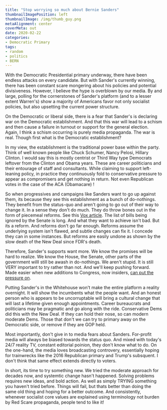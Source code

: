 ```yaml
---
title: "Stop worrying so much about Bernie Sanders"
thumbnailImagePosition: left
thumbnailImage: /img/thumb_guy.png
metaAlignment: center
coverMeta: out
date: 2020-02-22
categories:
- Democratic Primary
tags:
- random
- politics
- BERN
---
```


With the Democratic Presidential primary underway, there have been endless attacks on every candidate.  But with Sander's currently winning, there has been constant scare mongering about his policies and potential divisiveness.  However, I believe the hype is overblown by our media.  By and large, polling for the cornerstones of Sander's platform (and to a lesser extent Warren's) show a majority of Americans favor not only socialist policies, but also upsetting the current power structure.

On the Democratic or liberal side, there is a fear that Sander's is declaring war on the Democratic establishment.  And that this war will lead to a schism and then cause a failure in turnout or support for the general election.  Again, I think a schism occurring is purely media propaganda. The war is real. Though first what is the Democratic establishment?

In my view, the establishment is the traditional power base within the party.  Think of well known people like Chuck Schumer, Nancy Pelosi, Hillary Clinton.  I would say this is mostly centrist or Third Way type Democrats leftover from the Clinton and Obama years. These are career politicians and their entourage of staff and consultants.  While claiming to support left-leaning policy, in practice they continuously fold to conservative pressure to appear as compromisers and get nothing in return. Not even Republican votes in the case of the ACA (Obamacare) !

So when progressives and campaigns like Sanders want to go up against them, its because they see this establishment as a bunch of do-nothings.  They benefit from the status-quo and aren't going to go out of their way to change it. In a sense they don't do much. They do throw bones out in the form of piecemeal reforms.  See this [Vox article](https://www.vox.com/2019/11/29/20977735/how-many-bills-passed-house-democrats-trump).  The list of bills being ignored by the Senate is long.  And what they want to achieve isn't bad.  But its a reform.  And reforms don't go far enough.  Reforms assume the underlying system isn't flawed, and subtle changes can fix it. I concede they can in some instances. But reforms are easily undone as shown by the slow death of the New Deal since FDR's death.

Therefore, Sander's supports want more.  We know the promises will be hard to realize.  We know the House, the Senate, other parts of the government willl still be awash in do-nothings.  We aren't stupid.  It is still VERY important to try rather than not.  And we'll keep pushing forward. Made easier when new additions to Congress, now insiders, [can put the pressure on](https://nymag.com/intelligencer/2020/02/alexandria-ocasio-cortez-wants-some-company-in-congress.html).  

Putting Sander's in the Whitehouse won't make the entire platform a reality overnight. It will show the incumbents what the people want.  And an honest person who is appears to be uncorruptable will bring a cultural change that will last a lifetime given enough appointments.  Career bureaucrats and politicians may be pragmatic and go along with the ride.  Conservative Dems did this with the New Deal. If they can hold their nose, so can modern moderate Dems. Those that don't we can try to primary away on the Democratic side, or remove if they are GOP held.

Most importantly, don't give in to media fears about Sanders.  For-profit media will always be biased towards the status quo. And mixed with today's 24/7 reality TV, constant editorial poinion, they don't know what to do.  On the one-hand, the media loves broadcasting controvery, essentially hoping for trainwrecks like the 2016 Republican primary and Trump's subsquent. I don't think that same effect extends directly to voters.  

In short, its time to try something new. We tried the moderate approach for decades now, and systemtic change hasn't happened. Solving problems requires new ideas, and bold action. As well as simply TRYING something you haven't tried before.  Things will fail, but thats better than doing the same old thing and hoping for a better outcome.  And consistently, whenever socialist core values are explained using terminology not burden by Red Scare propaganda, people tend to like it!  




